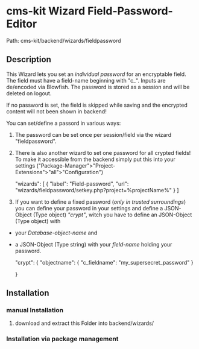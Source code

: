# cms-kit Wizard Field-Password-Editor

Path: cms-kit/backend/wizards/fieldpassword

## Description


This Wizard lets you set an *individual password* for an encryptable field.
The field must have a field-name beginning with "c_".
Inputs are de/encoded via Blowfish.
The password is stored as a session and will be deleted on logout.


If no password is set, the field is skipped while saving and the encrypted content will not been shown in backend!

You can set/define a passord in various ways:

1. The password can be set once per session/field via the wizard "fieldpassword".
2. There is also another wizard to set one password for all crypted fields!
To make it accessible from the backend simply put this into your settings
("Package-Manager">"Project-Extensions">"all">"Configuration")

	"wizards": [
		{
			"label": "Field-password",
			"url": "wizards/fieldpassword/setkey.php?project=%projectName%"
		}
	]

3. If you want to define a fixed password (*only in trusted surroundings*)
you can define your password in your settings and define a JSON-Object (Type object) *"crypt"*,
witch you have to define an JSON-Object (Type object) with
  * your *Database-object-name* and
  * a JSON-Object (Type string) with your *field-name* holding your password.


	"crypt":  {
		"objectname":  {
			"c_fieldname": "my_supersecret_password"
		}

	}


## Installation

### manual Installation

1. download and extract this Folder into backend/wizards/

### Installation via package management





